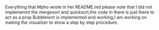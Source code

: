 Everything that Mpho wrote in her README.md 
please note that I did not implememnt the mergesort and quicksort,the code in there is just there to act as a prop 
Bubblesort is implemented and working,I am working on making the visualizer to show a step by step procedure.
